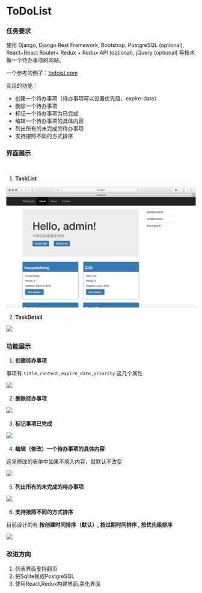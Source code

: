 # ToDoList

### 任务要求

使用 Django, Django Rest Framework, Bootstrap, PostgreSQL (optional), React+React Router+ Redux + Redux API (optional), jQuery (optional) 等技术做一个待办事项的网站。

一个参考的例子：[todoist.com](http://todoist.com/)

实现的功能：

* 创建一个待办事项（待办事项可以设置优先级、expire-date）
* 删除一个待办事项
* 标记一个待办事项为已完成
* 编辑一个待办事项的具体内容
* 列出所有的未完成的待办事项
* 支持按照不同的方式排序

### 界面展示
  
1. **TaskList**

 ![](https://github.com/fy95/react-django-todo/blob/master/screenshot.jpg)

2. **TaskDetail**

![](https://github.com/fy95/react-django-todo/blob/master/04list.gif)

### 功能展示

1. **创建待办事项**

事项有 `title,content,expire_date,priority` 这几个属性

![](https://github.com/fy95/react-django-todo/blob/master/01edit.gif)


2. **删除待办事项**

![](https://github.com/fy95/react-django-todo/blob/master/02dele.gif)


3. **标记事项已完成**

![](https://github.com/fy95/react-django-todo/blob/master/03finish.gif)


4. **编辑（修改）一个待办事项的具体内容**

这里修改的表单中如果不填入内容，就默认不改变

![](https://github.com/fy95/react-django-todo/blob/master/01edit.gif)


5. **列出所有的未完成的待办事项**

![](https://github.com/fy95/react-django-todo/blob/master/04list.gif)


6. **支持按照不同的方式排序**

目前设计的有 **按创建时间排序（默认）, 按过期时间排序 , 按优先级排序**

![](https://github.com/fy95/react-django-todo/blob/master/04list.gif)


### 改进方向

1. 列表界面支持翻页
2. 把Sqlite换成PostgreSQL
2. 使用React,Redux构建界面,美化界面
